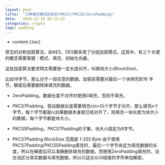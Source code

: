 ```yaml
---
layout: post
title:  "三种填充模式的区别(PKCS7/PKCS5/ZeroPadding)"
date:   2020-12-10 19:11:13
categories: crypto
tags: padding
---
```


* content
{:toc}

常见的对称加密算法，如AES、DES都采用了分组加密模式。这其中，有三个关键的概念需要掌握：模式、填充、初始化向量。

这些加密算法要求明文需要按一定长度对齐，叫做块大小(BlockSize)，

比如16字节，那么对于一段任意的数据，加密前需要对最后一个块填充到16 字节，解密后需要删除掉填充的数据。

- ZeroPadding，数据长度不对齐时使用0填充，否则不填充。

- PKCS7Padding，假设数据长度需要填充n(n>0)个字节才对齐，那么填充n个字节，每个字节都是n;如果数据本身就已经对齐了，则填充一块长度为块大小的数据，每个字节都是块大小。

- PKCS5Padding，PKCS7Padding的子集，块大小固定为8字节。
- PKCS7Padding BlockSize 范围是 1-255 Byte
由于使用PKCS7Padding/PKCS5Padding填充时，最后一个字节肯定为填充数据的长度，所以在解密后可以准确删除填充的数据，而使用ZeroPadding填充时，没办法区分真实数据与填充数据，所以只适合以\0结尾的字符串加解密。